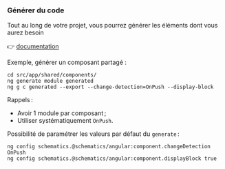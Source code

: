 ### Générer du code

Tout au long de votre projet, vous pourrez générer les éléments dont vous aurez besoin

:point_right: [documentation](https://angular.io/cli/generate)

Exemple, générer un composant partagé :

```shell
cd src/app/shared/components/
ng generate module generated
ng g c generated --export --change-detection=OnPush --display-block
```

Rappels :

- Avoir 1 module par composant ;
- Utiliser systématiquement `OnPush`.

Possibilité de paramétrer les valeurs par défaut du `generate` :

```shell
ng config schematics.@schematics/angular:component.changeDetection OnPush
ng config schematics.@schematics/angular:component.displayBlock true
```
